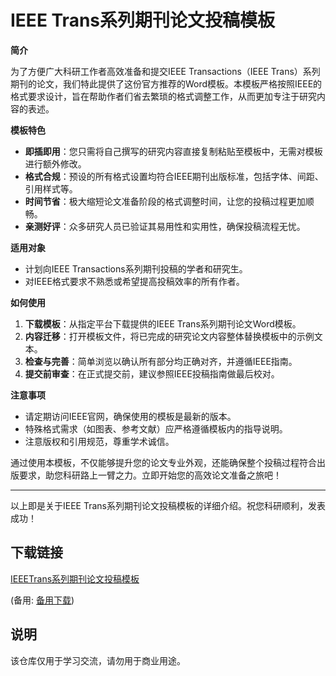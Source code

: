 # IEEE Trans系列期刊论文投稿模板

**简介**

为了方便广大科研工作者高效准备和提交IEEE Transactions（IEEE Trans）系列期刊的论文，我们特此提供了这份官方推荐的Word模板。本模板严格按照IEEE的格式要求设计，旨在帮助作者们省去繁琐的格式调整工作，从而更加专注于研究内容的表述。

**模板特色**

- **即插即用**：您只需将自己撰写的研究内容直接复制粘贴至模板中，无需对模板进行额外修改。
- **格式合规**：预设的所有格式设置均符合IEEE期刊出版标准，包括字体、间距、引用样式等。
- **时间节省**：极大缩短论文准备阶段的格式调整时间，让您的投稿过程更加顺畅。
- **亲测好评**：众多研究人员已验证其易用性和实用性，确保投稿流程无忧。

**适用对象**

- 计划向IEEE Transactions系列期刊投稿的学者和研究生。
- 对IEEE格式要求不熟悉或希望提高投稿效率的所有作者。

**如何使用**

1. **下载模板**：从指定平台下载提供的IEEE Trans系列期刊论文Word模板。
2. **内容迁移**：打开模板文件，将已完成的研究论文内容整体替换模板中的示例文本。
3. **检查与完善**：简单浏览以确认所有部分均正确对齐，并遵循IEEE指南。
4. **提交前审查**：在正式提交前，建议参照IEEE投稿指南做最后校对。

**注意事项**

- 请定期访问IEEE官网，确保使用的模板是最新的版本。
- 特殊格式需求（如图表、参考文献）应严格遵循模板内的指导说明。
- 注意版权和引用规范，尊重学术诚信。

通过使用本模板，不仅能够提升您的论文专业外观，还能确保整个投稿过程符合出版要求，助您科研路上一臂之力。立即开始您的高效论文准备之旅吧！

---

以上即是关于IEEE Trans系列期刊论文投稿模板的详细介绍。祝您科研顺利，发表成功！

## 下载链接
[IEEETrans系列期刊论文投稿模板](https://pan.quark.cn/s/627e14926778) 

(备用: [备用下载](https://pan.baidu.com/s/11aAW4yjj2owvlN08tJ9PTQ?pwd=1234))

## 说明

该仓库仅用于学习交流，请勿用于商业用途。
